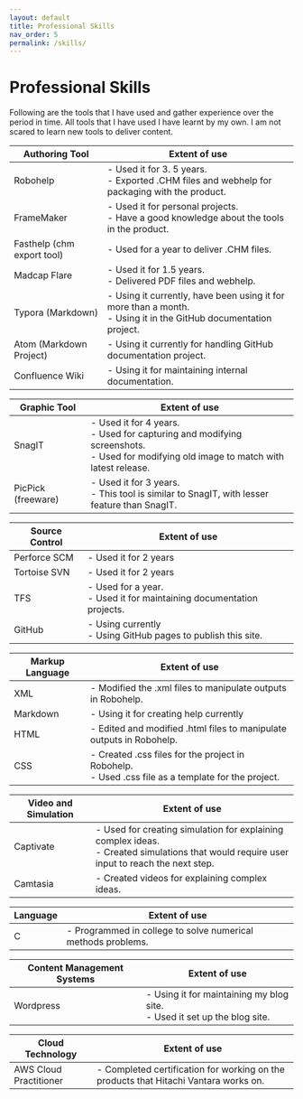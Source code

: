 ```yaml
---
layout: default
title: Professional Skills
nav_order: 5
permalink: /skills/
---
```

# Professional Skills

Following are the tools that I have used and gather experience over the period in time. All tools that I have used I have learnt by my own. I am not scared to learn new tools to deliver content.

| Authoring Tool             | Extent of use                                                |
| -------------------------- | ------------------------------------------------------------ |
| Robohelp                   | - Used it for 3. 5 years.<br />- Exported .CHM files and webhelp for packaging with the product. |
| FrameMaker                 | - Used it for personal projects.<br />- Have a good knowledge about the tools in the product. |
| Fasthelp (chm export tool) | - Used for a year to deliver .CHM files.                     |
| Madcap Flare               | - Used it for 1.5 years.<br />- Delivered PDF files and webhelp. |
| Typora (Markdown)          | - Using it currently, have been using it for more than a month.<br />- Using it in the GitHub documentation project. |
| Atom (Markdown Project)    | - Using it currently for handling GitHub documentation project. |
| Confluence Wiki            | - Using it for maintaining internal documentation.           |

| Graphic Tool               | Extent of use                                                |
| ---------------------------| ------------------------------------------------------------ |
| SnagIT                     | - Used it for 4 years.<br />- Used for capturing and modifying screenshots.<br />- Used for modifying old image to match with latest release. |
| PicPick (freeware)         | - Used it for 3 years.<br />- This tool is similar to SnagIT, with lesser feature than SnagIT. |

| Source Control | Extent of use                                                |
| -------------- | ------------------------------------------------------------ |
| Perforce SCM   | - Used it for 2 years                                        |
| Tortoise SVN   | - Used it for 2 years                                        |
| TFS            | - Used for a year.<br />- Used it for maintaining documentation projects. |
| GitHub         | - Using currently <br />- Using GitHub pages to publish this site. |

| Markup Language | Extent of use                                                |
| --------------- | ------------------------------------------------------------ |
| XML             | - Modified the .xml files to manipulate outputs in Robohelp. |
| Markdown        | - Using it for creating help currently                       |
| HTML            | - Edited and modified .html files to manipulate outputs in Robohelp. |
| CSS             | - Created .css files for the project in Robohelp.<br />- Used .css file as a template for the project. |

| Video and Simulation | Extent of use                                                |
| -------------------- | ------------------------------------------------------------ |
| Captivate            | - Used for creating simulation for explaining complex ideas. <br />- Created simulations that would require user input to reach the next step. |
| Camtasia             | - Created videos for explaining complex ideas.               |

| Language | Extent of use                                                |
| -------- | ------------------------------------------------------------ |
| C        | - Programmed in college to solve numerical methods problems. |

| Content Management Systems | Extent of use                                                |
| -------------------------- | ------------------------------------------------------------ |
| Wordpress                  | - Using it for maintaining my blog site. <br />- Used it set up the blog site. |

| Cloud Technology       | Extent of use                                                |
| ---------------------- | ------------------------------------------------------------ |
| AWS Cloud Practitioner | - Completed certification for working on the products that Hitachi Vantara works on. |
